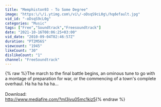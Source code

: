 ```yaml
---
title: "Memphiston93 - To Some Degree"
image: "https:\/\/i.ytimg.com\/vi\/-oDsqS9cL0g\/hqdefault.jpg"
vid_id: "-oDsqS9cL0g"
categories: "Music"
tags: ["Free","Soundtrack","Freesoundtrack"]
date: "2021-10-16T08:06:25+03:00"
vid_date: "2010-09-04T02:46:57Z"
duration: "PT2M56S"
viewcount: "1945"
likeCount: "30"
dislikeCount: "1"
channel: "FreeSoundtrack"
---
```

{% raw %}The march to the final battle begins, an ominous tune to go with a montage of preparation for war, or the commencing of a town's complete overhaul. Ha ha ha ha ha...<br /><br />Download:<br /><a rel="nofollow" target="blank" href="http://www.mediafire.com/?ml3jvu05mc1kiz5">http://www.mediafire.com/?ml3jvu05mc1kiz5</a>{% endraw %}
